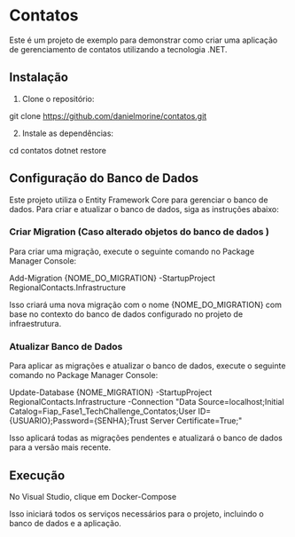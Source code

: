 # Contatos  

Este é um projeto de exemplo para demonstrar como criar uma aplicação de gerenciamento de contatos utilizando a tecnologia .NET.

## Instalação

1. Clone o repositório:

git clone https://github.com/danielmorine/contatos.git

2. Instale as dependências:

cd contatos
dotnet restore

## Configuração do Banco de Dados

Este projeto utiliza o Entity Framework Core para gerenciar o banco de dados. Para criar e atualizar o banco de dados, siga as instruções abaixo:

### Criar Migration (Caso alterado objetos do banco de dados )

Para criar uma migração, execute o seguinte comando no Package Manager Console:

Add-Migration {NOME_DO_MIGRATION} -StartupProject RegionalContacts.Infrastructure

Isso criará uma nova migração com o nome {NOME_DO_MIGRATION} com base no contexto do banco de dados configurado no projeto de infraestrutura.

### Atualizar Banco de Dados

Para aplicar as migrações e atualizar o banco de dados, execute o seguinte comando no Package Manager Console:

Update-Database {NOME_MIGRATION} -StartupProject RegionalContacts.Infrastructure -Connection "Data Source=localhost;Initial Catalog=Fiap_Fase1_TechChallenge_Contatos;User ID={USUARIO};Password={SENHA};Trust Server Certificate=True;"

Isso aplicará todas as migrações pendentes e atualizará o banco de dados para a versão mais recente.

## Execução 

No Visual Studio, clique em Docker-Compose


Isso iniciará todos os serviços necessários para o projeto, incluindo o banco de dados e a aplicação.


